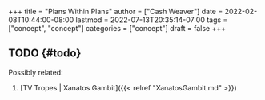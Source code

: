 +++
title = "Plans Within Plans"
author = ["Cash Weaver"]
date = 2022-02-08T10:44:00-08:00
lastmod = 2022-07-13T20:35:14-07:00
tags = ["concept", "concept"]
categories = ["concept"]
draft = false
+++

## TODO {#todo}

Possibly related:

1.  [TV Tropes | Xanatos Gambit]({{< relref "XanatosGambit.md" >}})
